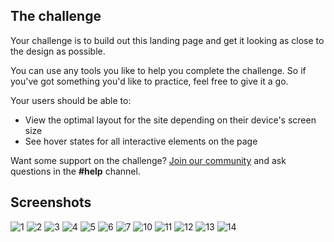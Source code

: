## The challenge

Your challenge is to build out this landing page and get it looking as close to the design as possible.

You can use any tools you like to help you complete the challenge. So if you've got something you'd like to practice, feel free to give it a go.

Your users should be able to:

- View the optimal layout for the site depending on their device's screen size
- See hover states for all interactive elements on the page

Want some support on the challenge? [Join our community](https://www.frontendmentor.io/community) and ask questions in the **#help** channel.

## Screenshots


![1](https://github.com/HiruniSew/Landing-page-master/assets/149354111/9231d586-ba3d-4792-9e8c-06d506d5787f)
![2](https://github.com/HiruniSew/Landing-page-master/assets/149354111/4d3f51ab-bdbf-4978-8cff-c619dafaf55d)
![3](https://github.com/HiruniSew/Landing-page-master/assets/149354111/9963c55b-e4ed-4e8b-9880-8c075d1ef7c4)
![4](https://github.com/HiruniSew/Landing-page-master/assets/149354111/55e22bce-9adf-4602-9b04-94e4c1ca5a2f)
![5](https://github.com/HiruniSew/Landing-page-master/assets/149354111/7f4af2b6-53e2-4b29-9989-d63283076050)
![6](https://github.com/HiruniSew/Landing-page-master/assets/149354111/5dd8eb77-5bc6-4f5b-818e-f30051217316)
![7](https://github.com/HiruniSew/Landing-page-master/assets/149354111/a62e11fc-7e32-4cd8-876a-c56aae6c88d8)
![10](https://github.com/HiruniSew/Landing-page-master/assets/149354111/452ecb7b-14ba-4eea-90d4-8bfffd806921)
![11](https://github.com/HiruniSew/Landing-page-master/assets/149354111/38818b5c-7efd-4884-a57b-36753d44c86e)
![12](https://github.com/HiruniSew/Landing-page-master/assets/149354111/5c61ddeb-bcef-4c47-82f4-39fb5039841a)
![13](https://github.com/HiruniSew/Landing-page-master/assets/149354111/580be9a4-334f-461e-8b5f-353790ab20e7)
![14](https://github.com/HiruniSew/Landing-page-master/assets/149354111/30cdee5e-b7e1-4937-97ef-908c8c141789)
